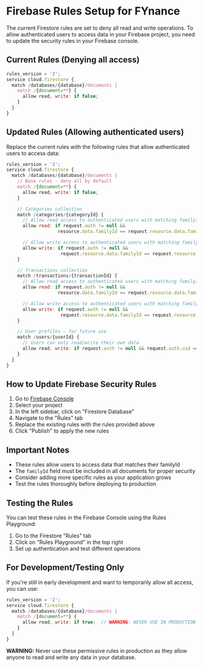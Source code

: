 # Firebase Rules Setup for FYnance

The current Firestore rules are set to deny all read and write operations. To allow authenticated users to access data in your Firebase project, you need to update the security rules in your Firebase console.

## Current Rules (Denying all access)

```javascript
rules_version = '2';
service cloud.firestore {
  match /databases/{database}/documents {
    match /{document=**} {
      allow read, write: if false;
    }
  }
}
```

## Updated Rules (Allowing authenticated users)

Replace the current rules with the following rules that allow authenticated users to access data:

```javascript
rules_version = '2';
service cloud.firestore {
  match /databases/{database}/documents {
    // Base rules - deny all by default
    match /{document=**} {
      allow read, write: if false;
    }

    // Categories collection
    match /categories/{categoryId} {
      // Allow read access to authenticated users with matching familyId
      allow read: if request.auth != null &&
                   resource.data.familyId == request.resource.data.familyId;

      // Allow write access to authenticated users with matching familyId
      allow write: if request.auth != null &&
                    request.resource.data.familyId == request.resource.data.familyId;
    }

    // Transactions collection
    match /transactions/{transactionId} {
      // Allow read access to authenticated users with matching familyId
      allow read: if request.auth != null &&
                   resource.data.familyId == request.resource.data.familyId;

      // Allow write access to authenticated users with matching familyId
      allow write: if request.auth != null &&
                    request.resource.data.familyId == request.resource.data.familyId;
    }

    // User profiles - for future use
    match /users/{userId} {
      // Users can only read/write their own data
      allow read, write: if request.auth != null && request.auth.uid == userId;
    }
  }
}
```

## How to Update Firebase Security Rules

1. Go to [Firebase Console](https://console.firebase.google.com/)
2. Select your project
3. In the left sidebar, click on "Firestore Database"
4. Navigate to the "Rules" tab
5. Replace the existing rules with the rules provided above
6. Click "Publish" to apply the new rules

## Important Notes

- These rules allow users to access data that matches their familyId
- The `familyId` field must be included in all documents for proper security
- Consider adding more specific rules as your application grows
- Test the rules thoroughly before deploying to production

## Testing the Rules

You can test these rules in the Firebase Console using the Rules Playground:

1. Go to the Firestore "Rules" tab
2. Click on "Rules Playground" in the top right
3. Set up authentication and test different operations

## For Development/Testing Only

If you're still in early development and want to temporarily allow all access, you can use:

```javascript
rules_version = '2';
service cloud.firestore {
  match /databases/{database}/documents {
    match /{document=**} {
      allow read, write: if true;  // WARNING: NEVER USE IN PRODUCTION
    }
  }
}
```

**WARNING:** Never use these permissive rules in production as they allow anyone to read and write any data in your database.
